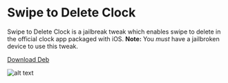 Swipe to Delete Clock
=====================

Swipe to Delete Clock is a jailbreak tweak which enables swipe to delete in the official clock app packaged with iOS. **Note:** You *must* have a jailbroken device to use this tweak.

[Download Deb](http://cl.ly/0o2k3z2N3v3M)

![alt text](http://cl.ly/image/1k2x2l0m3W22/ClouDrop%20Apr%2012,%202014,%204%3A47%3A02%20PM%20Apr%2012,%202014,%204%3A47%3A02%20PM.png "Logo Title Text 1")
